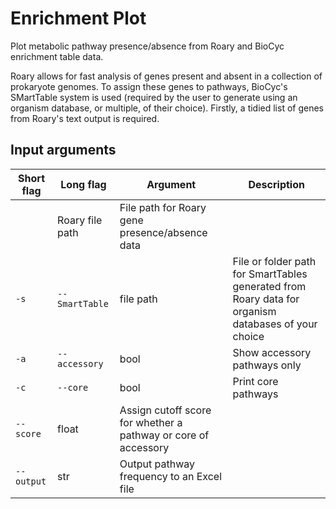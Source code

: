# Enrichment Plot

Plot metabolic pathway presence/absence from Roary and BioCyc enrichment table data. 

Roary allows for fast analysis of genes present and absent in a collection of prokaryote genomes. To assign these genes to pathways, BioCyc's SMartTable system is used (required by the user to generate using an organism database, or multiple, of their choice). Firstly, a tidied list of genes from Roary's text output is required.



## Input arguments

Short flag | Long flag | Argument | Description
--- | --- | --- | --- 
 | | Roary file path| File path for Roary gene presence/absence data
`-s` | `--SmartTable` | file path | File or folder path for SmartTables generated from Roary data for organism databases of your choice
`-a` | `--accessory` | bool | Show accessory pathways only
`-c` | `--core` | bool | Print core pathways
 | `--score` | float |Assign cutoff score for whether a pathway or core of accessory
 | `--output` | str|  Output pathway frequency to an Excel file
 